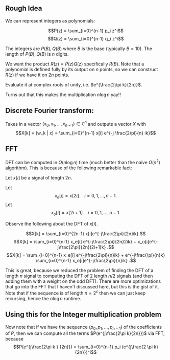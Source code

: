 ## Rough Idea

We can represent integers as polynomials:

$$P(z) = \sum_{i=0}^{n-1} p_i z^i$$
$$Q(z) = \sum_{i=0}^{n-1} q_i z^i$$

The integers are $P(B), Q(B)$ where $B$ is the base (typically $B=10$).
The length of $P(B), Q(B)$ is $n$ digits.

We want the product $R(z) = P(z) Q(z)$ specifically $R(B)$.
Note that a polynomial is defined fully by its output on $n$ points, so we can construct $R(z)$ if we have it on $2n$ points.

Evaluate it at complex roots of unity, i.e. $e^{\frac{2j\pi k}{2n}}$.

Turns out that this makes the multiplication $n \log n$ yay!!

## Discrete Fourier transform:
Takes in a vector $(x_0,x_1,\ldots, x_{n-1}) \in \mathbb{C}^n$ and outputs a vector $X$ with 
$$X[k] = (w_k | x) = \sum_{i=0}^{n-1} x[i] e^{-j \frac{2\pi}{n} ik}$$

## FFT

DFT can be computed in $O(n\log n)$ time (much better than the naive $O(n^2)$ algorithm).
This is because of the following remarkable fact:

Let $x[i]$ be a signal of length $2n$. 

Let $$x_e[i] = x[2i]\quad i=0,1,\ldots, n-1.$$
Let $$x_o[i] = x[2i+1]\quad i=0,1,\ldots, n-1.$$

Observe the following about the DFT of $x[i]$.

$$X[k] = \sum_{i=0}^{2n-1} x[i]e^{-j\frac{2\pi}{2n}ik}.$$
$$X[k] = \sum_{i=0}^{n-1} x_e[i] e^{-j\frac{2\pi}{2n}2ik} + x_o[i]e^{-j\frac{2\pi}{2n}(2i+1)k} .$$
$$X[k] = \sum_{i=0}^{n-1} x_e[i] e^{-j\frac{2\pi}{n}ik} + e^{-j\frac{\pi}{n}k} \sum_{i=0}^{n-1} x_o[i]e^{-j\frac{2\pi}{n}ik} .$$

This is great, because we reduced the problem of finding the DFT of a length $n$ signal to computing the DFT of $2$ length $n/2$ signals (and then adding them with a weight on the odd DFT).
There are more optimizations that go into the FFT that I haven't discussed here, but this is the gist of it.
Note that if the sequence is of length $n = 2^c$ then we can just keep recursing, hence the $n \log n$ runtime.

## Using this for the Integer multiplication problem

Now note that if we have the sequence 
$(p_0, p_1, \ldots, p_{n-1})$ of the coefficients of $P$, then we can compute all the terms $P(e^{j\frac{2\pi k}{2n}})$ via FFT, because
$$P(e^{j\frac{2\pi k } {2n}}) = \sum_{i=0}^{n-1} p_i (e^{j\frac{2 \pi k}{2n}})^i$$


